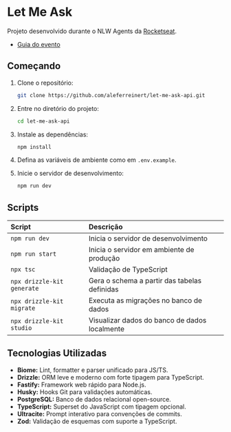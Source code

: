# Let Me Ask

Projeto desenvolvido durante o NLW Agents da [Rocketseat](https://github.com/Rocketseat).

- [Guia do evento](https://efficient-sloth-d85.notion.site/NLW-Agents-Guia-do-evento-21b395da57708061b24cc1aa48c0fb3a)

## Começando

1. Clone o repositório:

   ```sh
   git clone https://github.com/aleferreinert/let-me-ask-api.git
   ```

2. Entre no diretório do projeto:

   ```sh
   cd let-me-ask-api
   ```

3. Instale as dependências:

   ```sh
   npm install
   ```

4. Defina as variáveis de ambiente como em `.env.example`.
5. Inicie o servidor de desenvolvimento:

   ```sh
   npm run dev
   ```

## Scripts

| Script                     | Descrição                                     |
| :------------------------- | :-------------------------------------------- |
| `npm run dev`              | Inicia o servidor de desenvolvimento          |
| `npm run start`            | Inicia o servidor em ambiente de produção     |
| `npx tsc`                  | Validação de TypeScript                       |
| `npx drizzle-kit generate` | Gera o schema a partir das tabelas definidas  |
| `npx drizzle-kit migrate`  | Executa as migrações no banco de dados        |
| `npx drizzle-kit studio`   | Visualizar dados do banco de dados localmente |

## Tecnologias Utilizadas

- **Biome:** Lint, formatter e parser unificado para JS/TS.
- **Drizzle:** ORM leve e moderno com forte tipagem para TypeScript.
- **Fastify:** Framework web rápido para Node.js.
- **Husky:** Hooks Git para validações automáticas.
- **PostgreSQL:** Banco de dados relacional open-source.
- **TypeScript:** Superset do JavaScript com tipagem opcional.
- **Ultracite:** Prompt interativo para convenções de commits.
- **Zod:** Validação de esquemas com suporte a TypeScript.

